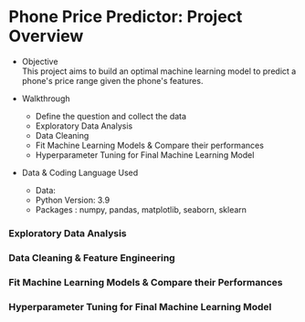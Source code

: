 # Phone Price Predictor: Project Overview 
* Objective<br/>
This project aims to build an optimal machine learning model to predict a phone's price range given the phone's features. 

* Walkthrough
  - Define the question and collect the data
  - Exploratory Data Analysis
  - Data Cleaning 
  - Fit Machine Learning Models & Compare their performances 
  - Hyperparameter Tuning for Final Machine Learning Model

* Data & Coding Language Used 
  - Data: 
  - Python Version: 3.9
  - Packages : numpy, pandas, matplotlib, seaborn, sklearn
  
### Exploratory Data Analysis 

### Data Cleaning & Feature Engineering

### Fit Machine Learning Models & Compare their Performances 

### Hyperparameter Tuning for Final Machine Learning Model 

